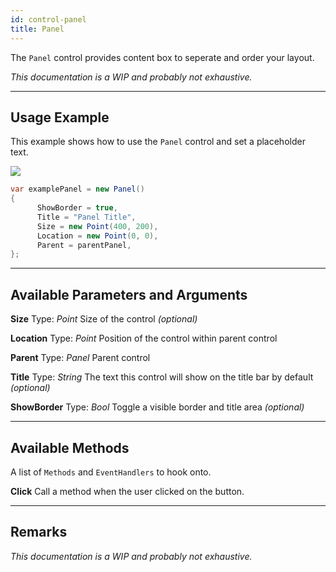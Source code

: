 ```yaml
---
id: control-panel
title: Panel
---
```


The `Panel` control provides content box to seperate and order your layout.

*This documentation is a WIP and probably not exhaustive.*

---

## Usage Example

This example shows how to use the `Panel` control and set a placeholder text.

<img src="/img/docs/controls/panel.png" />

```cs
var examplePanel = new Panel()
{
      ShowBorder = true,
      Title = "Panel Title",
      Size = new Point(400, 200),
      Location = new Point(0, 0),
      Parent = parentPanel,
};
```

---

## Available Parameters and Arguments

**Size**
Type: *Point*
Size of the control *(optional)*

**Location**
Type: *Point*
Position of the control within parent control

**Parent**
Type: *Panel*
Parent control

**Title**
Type: *String*
The text this control will show on the title bar by default *(optional)*

**ShowBorder**
Type: *Bool*
Toggle a visible border and title area *(optional)*

---

## Available Methods

A list of `Methods` and `EventHandlers` to hook onto.

**Click**
Call a method when the user clicked on the button.

---

## Remarks

*This documentation is a WIP and probably not exhaustive.*

